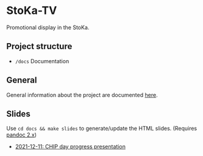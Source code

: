 # StoKa-TV
Promotional display in the StoKa.

## Project structure
* `/docs` Documentation

## General
General information about the project are documented [here](./general.md).

## Slides
Use `cd docs && make slides` to generate/update the HTML slides. (Requires [pandoc 2.x](https://pandoc.org/))

+ [2021-12-11: CHIP day progress presentation](https://raw.githack.com/StudieverenigingSTORM/StoKa-TV/main/docs/slides_2021-12-11_CHIP_day.html)
